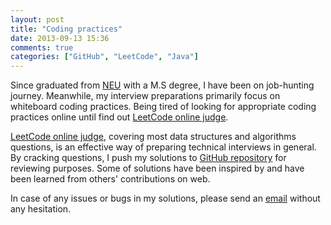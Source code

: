 ```yaml
---
layout: post
title: "Coding practices"
date: 2013-09-13 15:36
comments: true
categories: ["GitHub", "LeetCode", "Java"]
---
```

Since graduated from [NEU][] with a M.S degree, I have been on job-hunting journey. Meanwhile, my interview preparations primarily focus on whiteboard coding practices. Being tired of looking for appropriate coding practices online until find out [LeetCode online judge][].

[LeetCode online judge][], covering most data structures and algorithms questions, is an effective way of preparing technical interviews in general. By cracking questions, I push my solutions to [GitHub repository][] for reviewing purposes. Some of solutions have been inspired by and have been learned from others' contributions on web.

In case of any issues or bugs in my solutions, please send an [email][] without any hesitation.

[email]: mailto:dev.yongwen@gmail.com
[NEU]: http://www.northeastern.edu/
[LeetCode online judge]: http://leetcode.com/onlinejudge
[GitHub repository]: https://github.com/heropotato/LeetCode/tree/master/src
